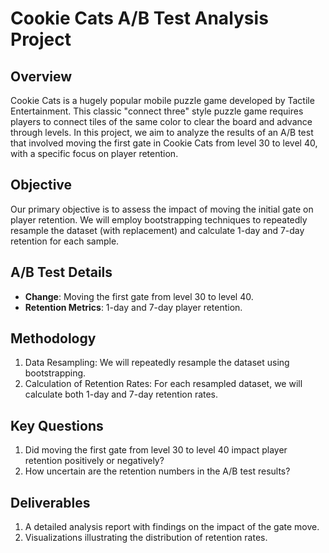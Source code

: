 # Cookie Cats A/B Test Analysis Project

## Overview

Cookie Cats is a hugely popular mobile puzzle game developed by Tactile Entertainment. This classic "connect three" style puzzle game requires players to connect tiles of the same color to clear the board and advance through levels. In this project, we aim to analyze the results of an A/B test that involved moving the first gate in Cookie Cats from level 30 to level 40, with a specific focus on player retention.

## Objective

Our primary objective is to assess the impact of moving the initial gate on player retention. We will employ bootstrapping techniques to repeatedly resample the dataset (with replacement) and calculate 1-day and 7-day retention for each sample. 

## A/B Test Details

- **Change**: Moving the first gate from level 30 to level 40.
- **Retention Metrics**: 1-day and 7-day player retention.

## Methodology

1. Data Resampling: We will repeatedly resample the dataset using bootstrapping.
2. Calculation of Retention Rates: For each resampled dataset, we will calculate both 1-day and 7-day retention rates.

## Key Questions

1. Did moving the first gate from level 30 to level 40 impact player retention positively or negatively?
2. How uncertain are the retention numbers in the A/B test results?

## Deliverables

1. A detailed analysis report with findings on the impact of the gate move.
2. Visualizations illustrating the distribution of retention rates.

